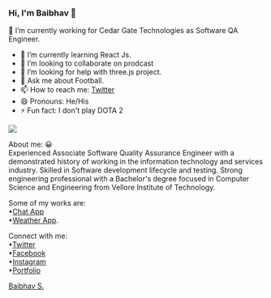 ### Hi, I'm Baibhav 👋

<!--
**grootste/grootste** is a ✨ _special_ ✨ repository because its `README.md` (this file) appears on your GitHub profile.

Here are some ideas to get you started: -->


  🔭 I’m currently working for Cedar Gate Technologies as Software QA Engineer.
- 🌱 I’m currently learning React Js.
- 👯 I’m looking to collaborate on prodcast
- 🤔 I’m looking for help with three.js project.
- 💬 Ask me about Football.
- 📫 How to reach me: [Twitter](https://twitter.com/therealbaibhav)
- 😄 Pronouns: He/His
- ⚡ Fun fact: I don't play DOTA 2

<img src="https://github-readme-stats.vercel.app/api?username=grootste&&show_icons=true&title_color=ffffff&icon_color=bb2acf&text_color=daf7dc&bg_color=151515">

About me: 😀 <br>
Experienced Associate Software Quality Assurance Engineer with a demonstrated history of working in the information technology and services industry. Skilled in Software development lifecycle and testing. Strong engineering professional with a Bachelor's degree focused in Computer Science and Engineering from Vellore Institute of Technology.

Some of my works are: <br>
•[Chat App](https://baibhav-chat-app.herokuapp.com)<br>
•[Weather App](https://baibhav-weather-application.herokuapp.com).<br>


Connect with me:<br>
•[Twitter](https://twitter.com/therealbaibhav)<br>
•[Facebook](https://www.facebook.com/baibhavgrootste)<br>
•[Instagram](https://www.instagram.com/baibhav.singh)<br>
•[Portfolio](https://grootste.github.io/baibhavsingh/)
<div class="badge-base LI-profile-badge" data-locale="en_US" data-size="large" data-theme="dark" data-type="HORIZONTAL" data-vanity="lilyturner379rfu25" data-version="v1"><a class="badge-base__link LI-simple-link" href="https://np.linkedin.com/in/lilyturner379rfu25?trk=profile-badge">Baibhav S.</a></div>
              
